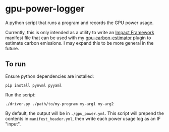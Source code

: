 # gpu-power-logger

A python script that runs a program and records the GPU power usage.

Currently, this is only intended as a utility to write an [Impact Framework](https://github.com/Green-Software-Foundation/if) manifest file that can be used with my [gpu-carbon-estimator](https://github.com/dukeofjukes/gpu-carbon-estimator) plugin to estimate carbon emissions. I may expand this to be more general in the future.

## To run

Ensure python dependencies are installed:

```
pip install pynvml pyyaml
```

Run the script:

```
./driver.py ./path/to/my-program my-arg1 my-arg2
```

By default, the output will be in `./gpu_power.yml`. This script will prepend the contents in `manifest_header.yml`, then write each power usage log as an IF "input".